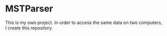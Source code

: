 # MSTParser
This is my own project. In order to access the same data on two computers, I create this repository.
